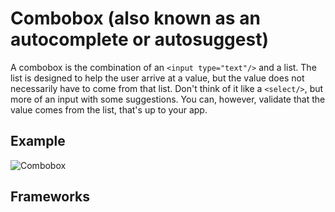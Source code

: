 <script setup>
  import React from './react.md';
</script>

# Combobox (also known as an autocomplete or autosuggest)

A combobox is the combination of an `<input type="text"/>` and a list. The list is designed to help the user arrive at a value, but the value does not necessarily have to come from that list. Don't think of it like a `<select/>`, but more of an input with some suggestions. You can, however, validate that the value comes from the list, that's up to your app.

<components-status react='released' />

## Example

![Combobox](/combobox.png)

## Frameworks

<tabs-content>
  <template #react>
   <react />
  </template>
  <template #vue>
  </template>
  <template #elements>
  </template>
</tabs-content>